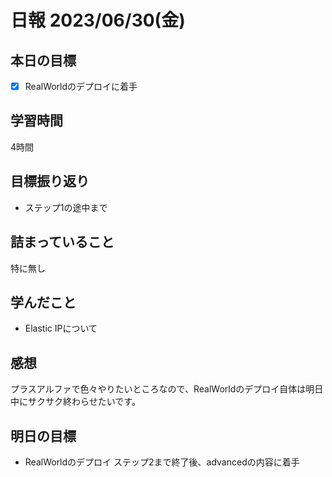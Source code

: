 # 日報 2023/06/30(金)

## 本日の目標
- [x] RealWorldのデプロイに着手

## 学習時間
4時間

## 目標振り返り
- ステップ1の途中まで

## 詰まっていること
特に無し

## 学んだこと
- Elastic IPについて

## 感想
プラスアルファで色々やりたいところなので、RealWorldのデプロイ自体は明日中にサクサク終わらせたいです。

## 明日の目標
- RealWorldのデプロイ ステップ2まで終了後、advancedの内容に着手
